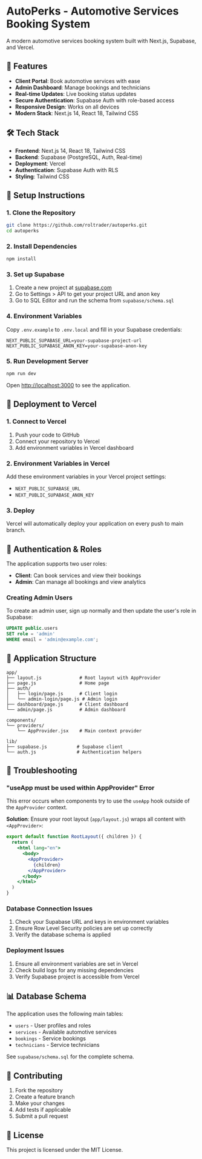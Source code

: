 # AutoPerks - Automotive Services Booking System

A modern automotive services booking system built with Next.js, Supabase, and Vercel.

## 🚀 Features

- **Client Portal**: Book automotive services with ease
- **Admin Dashboard**: Manage bookings and technicians
- **Real-time Updates**: Live booking status updates
- **Secure Authentication**: Supabase Auth with role-based access
- **Responsive Design**: Works on all devices
- **Modern Stack**: Next.js 14, React 18, Tailwind CSS

## 🛠️ Tech Stack

- **Frontend**: Next.js 14, React 18, Tailwind CSS
- **Backend**: Supabase (PostgreSQL, Auth, Real-time)
- **Deployment**: Vercel
- **Authentication**: Supabase Auth with RLS
- **Styling**: Tailwind CSS

## 🧰 Setup Instructions

### 1. Clone the Repository

```bash
git clone https://github.com/roltrader/autoperks.git
cd autoperks
```

### 2. Install Dependencies

```bash
npm install
```

### 3. Set up Supabase

1. Create a new project at [supabase.com](https://supabase.com)
2. Go to Settings > API to get your project URL and anon key
3. Go to SQL Editor and run the schema from `supabase/schema.sql`

### 4. Environment Variables

Copy `.env.example` to `.env.local` and fill in your Supabase credentials:

```env
NEXT_PUBLIC_SUPABASE_URL=your-supabase-project-url
NEXT_PUBLIC_SUPABASE_ANON_KEY=your-supabase-anon-key
```

### 5. Run Development Server

```bash
npm run dev
```

Open [http://localhost:3000](http://localhost:3000) to see the application.

## 🚀 Deployment to Vercel

### 1. Connect to Vercel

1. Push your code to GitHub
2. Connect your repository to Vercel
3. Add environment variables in Vercel dashboard

### 2. Environment Variables in Vercel

Add these environment variables in your Vercel project settings:

- `NEXT_PUBLIC_SUPABASE_URL`
- `NEXT_PUBLIC_SUPABASE_ANON_KEY`

### 3. Deploy

Vercel will automatically deploy your application on every push to main branch.

## 🔐 Authentication & Roles

The application supports two user roles:

- **Client**: Can book services and view their bookings
- **Admin**: Can manage all bookings and view analytics

### Creating Admin Users

To create an admin user, sign up normally and then update the user's role in Supabase:

```sql
UPDATE public.users 
SET role = 'admin' 
WHERE email = 'admin@example.com';
```

## 📱 Application Structure

```
app/
├── layout.js              # Root layout with AppProvider
├── page.js                # Home page
├── auth/
│   ├── login/page.js      # Client login
│   └── admin-login/page.js # Admin login
├── dashboard/page.js      # Client dashboard
└── admin/page.js          # Admin dashboard

components/
└── providers/
    └── AppProvider.jsx    # Main context provider

lib/
├── supabase.js           # Supabase client
└── auth.js               # Authentication helpers
```

## 🐛 Troubleshooting

### "useApp must be used within AppProvider" Error

This error occurs when components try to use the `useApp` hook outside of the `AppProvider` context. 

**Solution**: Ensure your root layout (`app/layout.js`) wraps all content with `<AppProvider>`:

```jsx
export default function RootLayout({ children }) {
  return (
    <html lang="en">
      <body>
        <AppProvider>
          {children}
        </AppProvider>
      </body>
    </html>
  )
}
```

### Database Connection Issues

1. Check your Supabase URL and keys in environment variables
2. Ensure Row Level Security policies are set up correctly
3. Verify the database schema is applied

### Deployment Issues

1. Ensure all environment variables are set in Vercel
2. Check build logs for any missing dependencies
3. Verify Supabase project is accessible from Vercel

## 📊 Database Schema

The application uses the following main tables:

- `users` - User profiles and roles
- `services` - Available automotive services
- `bookings` - Service bookings
- `technicians` - Service technicians

See `supabase/schema.sql` for the complete schema.

## 🤝 Contributing

1. Fork the repository
2. Create a feature branch
3. Make your changes
4. Add tests if applicable
5. Submit a pull request

## 📄 License

This project is licensed under the MIT License.
<!-- Trigger redeploy -->
